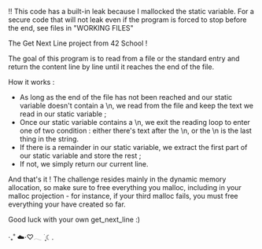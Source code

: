!! This code has a built-in leak because I mallocked the static variable. 
For a secure code that will not leak even if the program is forced to stop before the end, see files in "WORKING FILES"

The Get Next Line project from 42 School !

The goal of this program is to read from a file or the standard entry and return the content line by line until it reaches the end of the file.

How it works :
- As long as the end of the file has not been reached and our static variable doesn't contain a \n, we read from the file and keep the text we read in our static variable ;
- Once our static variable contains a \n, we exit the reading loop to enter one of two condition : either there's text after the \n, or the \n is the last thing in the string.
- If there is a remainder in our static variable, we extract the first part of our static variable and store the rest ;
- If not, we simply return our current line.

And that's it ! The challenge resides mainly in the dynamic memory allocation, so make sure to free everything you malloc, including in your malloc projection - for instance, if your third malloc fails, you must free everything your have created so far.

Good luck with your own get_next_line :)

‧₊˚ ☁️⋅♡𓂃 ࣪ ִֶָ☾.
